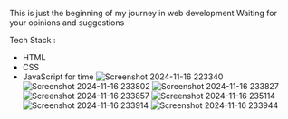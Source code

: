 This is just the beginning of my journey in web development
Waiting for your opinions and suggestions 

Tech Stack :
- HTML
- CSS
- JavaScript for time
![Screenshot 2024-11-16 223340](https://github.com/user-attachments/assets/62dc3607-0caa-4e91-a460-6621a0afe1c2)
![Screenshot 2024-11-16 233802](https://github.com/user-attachments/assets/ded697c1-50e9-4868-ab17-c9f0440cc04b)
![Screenshot 2024-11-16 233827](https://github.com/user-attachments/assets/0819858c-453d-4147-a67f-0d66afe53760)
![Screenshot 2024-11-16 233857](https://github.com/user-attachments/assets/930d442b-202f-4dac-917c-51df6ca3f9a3)
![Screenshot 2024-11-16 235114](https://github.com/user-attachments/assets/d61e3e4a-39d7-4737-bc5f-aae5c218fc96)
![Screenshot 2024-11-16 233914](https://github.com/user-attachments/assets/ad387bf4-6075-4a9e-ac82-1e152b4f4c18)
![Screenshot 2024-11-16 233944](https://github.com/user-attachments/assets/e39a8a10-7943-4e57-9832-6ada14f4cb3c)
